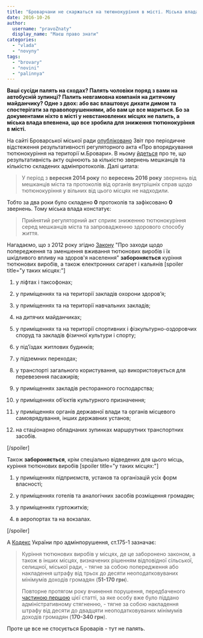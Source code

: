 ```yaml
---
title: "Броварчани не скаржаться на тютюнокуріння в місті. Міська влада вважає, що це результат їхніх дій"
date: 2016-10-26
author: 
  username: "pravoZnaty"
  display_name: "Маєш право знати"
categories: 
  - "vlada"
  - "novyny"
tags: 
  - "brovary"
  - "novini"
  - "palinnya"
---
```


**Ваші сусіди палять на сходах? Палять чоловіки поряд з вами на автобусній зупинці? Палить невгамовна компанія на дитячому майданчику? Одне з двох: або вас влаштовує дихати димом та спостерігати за правопорушеннями, або вам це все мариться. Бо за документами ніхто в місті у невстановлених місцях не палить, а міська влада впевнена, що все зробила для зниження тютюнокуріння в місті.**

На сайті Броварської міської ради [опубліковано](http://brovary-rada.gov.ua/documents/24658.html) Звіт про періодичне відстеження результативності регуляторного акта «Про впорядкування тютюнокуріння на території м.Бровари». В ньому [йдеться](https://onedrive.live.com/view.aspx?resid=76CC13A1B9E773BD!956&ithint=file%2cdocx&app=Word&authkey=!AP53cxZE1XhXqHI) про те, що результативність акту оцінюють за кількістю звернень мешканців та кількістю складених адмінпротоколів. Далі цитата:

> У період з **вересня 2014 року** по **вересень 2016 року** звернень від мешканців міста та протоколів від органів внутрішніх справ щодо тютюнокуріння у вільних від цього місцях не надходили.

Тобто за два роки було складено **0** протоколів та зафіксовано **0** звернень. Тому міська влада констатує:

> Прийнятий регуляторний акт сприяє зниженню тютюнокуріння серед мешканців міста та запровадженню здорового способу життя.

Нагадаємо, що з 2012 року згідно [Закону](http://zakon0.rada.gov.ua/laws/show/2899-15) "Про заходи щодо попередження та зменшення вживання тютюнових виробів і їх шкідливого впливу на здоров'я населення" **забороняється** куріння тютюнових виробів, а також електронних сигарет і кальянів \[spoiler title="у таких місцях:"\]

1) у ліфтах і таксофонах;

2) у приміщеннях та на території закладів охорони здоров’я;

3) у приміщеннях та на території навчальних закладів;

4) на дитячих майданчиках;

5) у приміщеннях та на території спортивних і фізкультурно-оздоровчих споруд та закладів фізичної культури і спорту;

6) у під’їздах житлових будинків;

7) у підземних переходах;

8) у транспорті загального користування, що використовується для перевезення пасажирів;

9) у приміщеннях закладів ресторанного господарства;

10) у приміщеннях об’єктів культурного призначення;

11) у приміщеннях органів державної влади та органів місцевого самоврядування, інших державних установ;

12) на стаціонарно обладнаних зупинках маршрутних транспортних засобів.

\[/spoiler\]

Також **забороняється**, крім спеціально відведених для цього місць, куріння тютюнових виробів \[spoiler title="у таких місцях:"\]

1) у приміщеннях підприємств, установ та організацій усіх форм власності;

2) у приміщеннях готелів та аналогічних засобів розміщення громадян;

3) у приміщеннях гуртожитків;

4) в аеропортах та на вокзалах.

\[/spoiler\]

А [Кодекс](http://zakon5.rada.gov.ua/laws/show/80731-10) України про адмінпорушення, ст.175-1 зазначає:

> Куріння тютюнових виробів у місцях, де це заборонено законом, а також в інших місцях, визначених рішенням відповідної сільської, селищної, міської ради, - тягне за собою попередження або накладення штрафу від трьох до десяти неоподатковуваних мінімумів доходів громадян (**51-170 грн**).
> 
> Повторне протягом року вчинення порушення, передбаченого [частиною першою](http://zakon5.rada.gov.ua/laws/show/80731-10/page11#n1882) цієї статті, за яке особу вже було піддано адміністративному стягненню, - тягне за собою накладення штрафу від десяти до двадцяти неоподатковуваних мінімумів доходів громадян (**170-340 грн**).

Проте це все не стосується Броварів - тут не палять.
